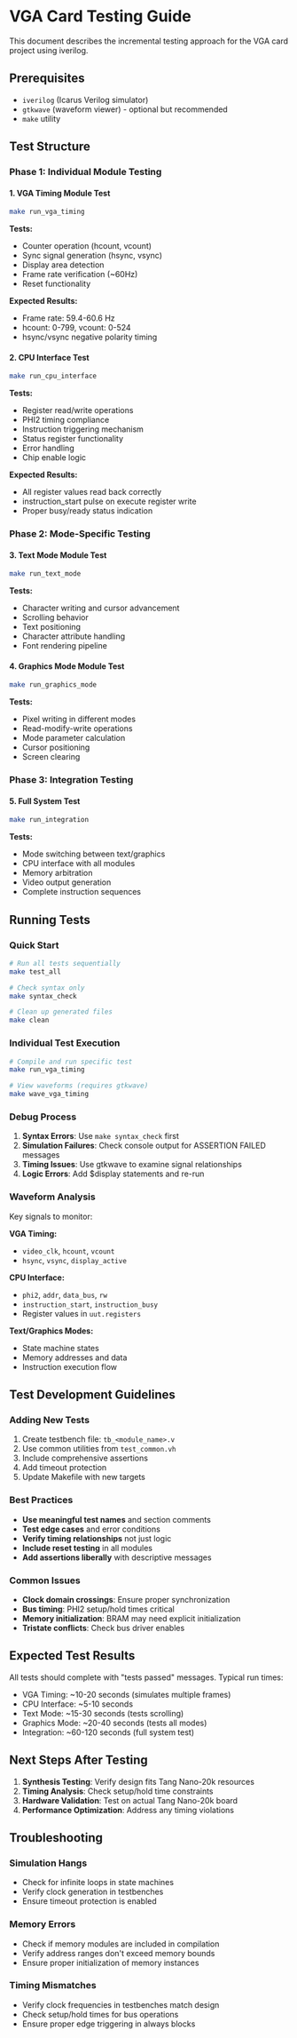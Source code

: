 # VGA Card Testing Guide

This document describes the incremental testing approach for the VGA card project using iverilog.

## Prerequisites

- `iverilog` (Icarus Verilog simulator)
- `gtkwave` (waveform viewer) - optional but recommended
- `make` utility

## Test Structure

### Phase 1: Individual Module Testing

#### 1. VGA Timing Module Test
```bash
make run_vga_timing
```
**Tests:**
- Counter operation (hcount, vcount)
- Sync signal generation (hsync, vsync) 
- Display area detection
- Frame rate verification (~60Hz)
- Reset functionality

**Expected Results:**
- Frame rate: 59.4-60.6 Hz
- hcount: 0-799, vcount: 0-524
- hsync/vsync negative polarity timing

#### 2. CPU Interface Test
```bash  
make run_cpu_interface
```
**Tests:**
- Register read/write operations
- PHI2 timing compliance
- Instruction triggering mechanism
- Status register functionality
- Error handling
- Chip enable logic

**Expected Results:**
- All register values read back correctly
- instruction_start pulse on execute register write
- Proper busy/ready status indication

### Phase 2: Mode-Specific Testing

#### 3. Text Mode Module Test
```bash
make run_text_mode
```
**Tests:**
- Character writing and cursor advancement
- Scrolling behavior
- Text positioning
- Character attribute handling
- Font rendering pipeline

#### 4. Graphics Mode Module Test  
```bash
make run_graphics_mode
```
**Tests:**
- Pixel writing in different modes
- Read-modify-write operations
- Mode parameter calculation
- Cursor positioning
- Screen clearing

### Phase 3: Integration Testing

#### 5. Full System Test
```bash
make run_integration
```
**Tests:**
- Mode switching between text/graphics
- CPU interface with all modules
- Memory arbitration
- Video output generation
- Complete instruction sequences

## Running Tests

### Quick Start
```bash
# Run all tests sequentially
make test_all

# Check syntax only
make syntax_check

# Clean up generated files
make clean
```

### Individual Test Execution
```bash
# Compile and run specific test
make run_vga_timing

# View waveforms (requires gtkwave)
make wave_vga_timing
```

### Debug Process

1. **Syntax Errors**: Use `make syntax_check` first
2. **Simulation Failures**: Check console output for ASSERTION FAILED messages
3. **Timing Issues**: Use gtkwave to examine signal relationships
4. **Logic Errors**: Add $display statements and re-run

### Waveform Analysis

Key signals to monitor:

**VGA Timing:**
- `video_clk`, `hcount`, `vcount`
- `hsync`, `vsync`, `display_active`

**CPU Interface:**  
- `phi2`, `addr`, `data_bus`, `rw`
- `instruction_start`, `instruction_busy`
- Register values in `uut.registers`

**Text/Graphics Modes:**
- State machine states
- Memory addresses and data
- Instruction execution flow

## Test Development Guidelines

### Adding New Tests

1. Create testbench file: `tb_<module_name>.v`
2. Use common utilities from `test_common.vh`
3. Include comprehensive assertions
4. Add timeout protection
5. Update Makefile with new targets

### Best Practices

- **Use meaningful test names** and section comments
- **Test edge cases** and error conditions  
- **Verify timing relationships** not just logic
- **Include reset testing** in all modules
- **Add assertions liberally** with descriptive messages

### Common Issues

- **Clock domain crossings**: Ensure proper synchronization
- **Bus timing**: PHI2 setup/hold times critical
- **Memory initialization**: BRAM may need explicit initialization
- **Tristate conflicts**: Check bus driver enables

## Expected Test Results

All tests should complete with "tests passed" messages. Typical run times:

- VGA Timing: ~10-20 seconds (simulates multiple frames)
- CPU Interface: ~5-10 seconds  
- Text Mode: ~15-30 seconds (tests scrolling)
- Graphics Mode: ~20-40 seconds (tests all modes)
- Integration: ~60-120 seconds (full system test)

## Next Steps After Testing

1. **Synthesis Testing**: Verify design fits Tang Nano-20k resources
2. **Timing Analysis**: Check setup/hold time constraints
3. **Hardware Validation**: Test on actual Tang Nano-20k board
4. **Performance Optimization**: Address any timing violations

## Troubleshooting

### Simulation Hangs
- Check for infinite loops in state machines
- Verify clock generation in testbenches
- Ensure timeout protection is enabled

### Memory Errors
- Check if memory modules are included in compilation
- Verify address ranges don't exceed memory bounds
- Ensure proper initialization of memory instances

### Timing Mismatches
- Verify clock frequencies in testbenches match design
- Check setup/hold times for bus operations
- Ensure proper edge triggering in always blocks